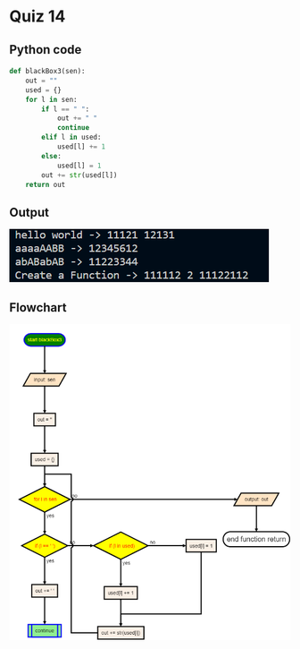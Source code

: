 # Quiz 14

## Python code
```python
def blackBox3(sen):
    out = ""
    used = {}
    for l in sen:
        if l == " ":
            out += " "
            continue
        elif l in used:
            used[l] += 1
        else:
            used[l] = 1
        out += str(used[l])
    return out
```

## Output
![](/assets/Q_14.png)

## Flowchart
![](/flowCharts/q14.png)
